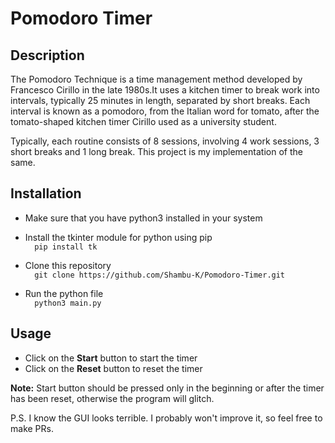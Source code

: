 # Pomodoro Timer

## Description
The Pomodoro Technique is a time management method developed by Francesco Cirillo in the late 1980s.It uses a kitchen timer to break work into intervals, typically 25 minutes in length, separated by short breaks. Each interval is known as a pomodoro, from the Italian word for tomato, after the tomato-shaped kitchen timer Cirillo used as a university student.

Typically, each routine consists of 8 sessions, involving 4 work sessions, 3 short breaks and 1 long break. This project is my implementation of the same.

## Installation
* Make sure that you have python3 installed in your system

* Install the tkinter module for python using pip <br />
      ```  pip install tk```

* Clone this repository <br />
   ```  git clone https://github.com/Shambu-K/Pomodoro-Timer.git```
   
* Run the python file <br />
   ```  python3 main.py```

## Usage

* Click on the **Start** button to start the timer
* Click on the **Reset** button to reset the timer

**Note:** Start button should be pressed only in the beginning or after the timer has been reset, otherwise the program will glitch.

P.S. I know the GUI looks terrible. I probably won't improve it, so feel free to make PRs.
